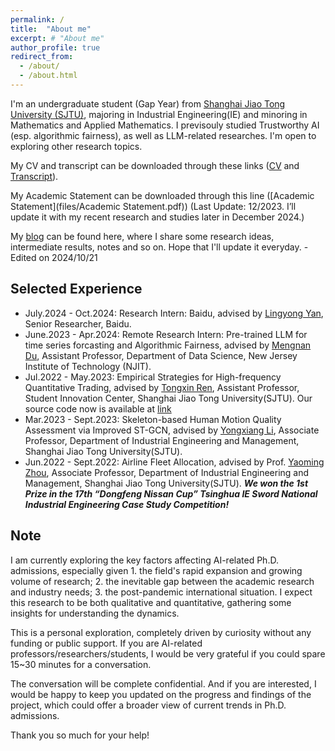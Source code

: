 ```yaml
---
permalink: /
title:  "About me"
excerpt: # "About me"
author_profile: true
redirect_from: 
  - /about/
  - /about.html
---
```


I'm an undergraduate student (Gap Year) from [Shanghai Jiao Tong University (SJTU)](https://me.sjtu.edu.cn/), majoring in Industrial Engineering(IE) and minoring in Mathematics and Applied Mathematics. I previsouly studied Trustworthy AI (esp. algorithmic fairness), as well as LLM-related researches. I'm open to exploring other research topics.

My CV and transcript can be downloaded through these links ([CV](files/CV_Frank(Hua)_Tang.pdf) and [Transcript](files/Transcript_Hua_Tang.pdf)).

My Academic Statement can be downloaded through this line ([Academic Statement](files/Academic Statement.pdf)) (Last Update: 12/2023. I’ll update it with my recent research and studies later in December 2024.)

My [blog](https://nolebase-template-smoky.vercel.app/) can be found here, where I share some research ideas, intermediate results, notes and so on. Hope that I'll update it everyday. - Edited on 2024/10/21


## **Selected Experience**

- July.2024 - Oct.2024: Research Intern: Baidu, advised by [Lingyong Yan](https://yanlingyong.net/), Senior Researcher, Baidu.
- June.2023 - Apr.2024: Remote Research Intern: Pre-trained LLM for time series forcasting and Algorithmic Fairness, advised by [Mengnan Du](https://mengnandu.com/), Assistant Professor, Department of Data Science, New Jersey Institute of Technology (NJIT). 
- Jul.2022 - May.2023: Empirical Strategies for High-frequency Quantitative Trading, advised by [Tongxin Ren](http://www.baiyulan.org.cn/leader/15/), Assistant Professor, Student Innovation Center, Shanghai Jiao Tong University(SJTU). Our source code now is available at [link](https://github.com/Ytang520/Research_on_High-frequency_Quantitative_Trading)
- Mar.2023 - Sept.2023: Skeleton-based Human Motion Quality Assessment via Improved ST-GCN, advised by [Yongxiang Li](https://me.sjtu.edu.cn/teacher_directory1/liyongxiang.html), Associate Professor, Department of Industrial Engineering and Management, Shanghai Jiao Tong University(SJTU). 
- Jun.2022 - Sept.2022: Airline Fleet Allocation, advised by Prof. [Yaoming Zhou](https://me.sjtu.edu.cn/teacher_directory1/zhouyaoming.html), Associate Professor, Department of Industrial Engineering and Management, Shanghai Jiao Tong University(SJTU). **_We won the 1st Prize in the 17th “Dongfeng Nissan Cup” Tsinghua IE Sword National Industrial Engineering Case Study Competition!_**


## Note

I am currently exploring the key factors affecting AI-related Ph.D. admissions, especially given 1. the field's rapid expansion and growing volume of research; 2. the inevitable gap between the academic research and industry needs; 3. the post-pandemic international situation. I expect this research to be both qualitative and quantitative, gathering some insights for understanding the dynamics.

This is a personal exploration, completely driven by curiosity without any funding or public support. If you are AI-related professors/researchers/students, I would be very grateful if you could spare 15~30 minutes for a conversation.

The conversation will be complete confidential. And if you are interested, I would be happy to keep you updated on the progress and findings of the project, which could offer a broader view of current trends in Ph.D. admissions.

Thank you so much for your help!
